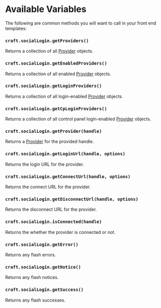 # Available Variables
The following are common methods you will want to call in your front end templates:

### `craft.socialLogin.getProviders()`
Returns a collection of all [Provider](docs:developers/provider) objects.

### `craft.socialLogin.getEnabledProviders()`
Returns a collection of all enabled [Provider](docs:developers/provider) objects.

### `craft.socialLogin.getLoginProviders()`
Returns a collection of all login-enabled [Provider](docs:developers/provider) objects.

### `craft.socialLogin.getCpLoginProviders()`
Returns a collection of all control panel login-enabled [Provider](docs:developers/provider) objects.

### `craft.socialLogin.getProvider(handle)`
Returns a [Provider](docs:developers/provider) for the provided handle.

### `craft.socialLogin.getLoginUrl(handle, options)`
Returns the login URL for the provider.

### `craft.socialLogin.getConnectUrl(handle, options)`
Returns the connect URL for the provider.

### `craft.socialLogin.getDisconnectUrl(handle, options)`
Returns the disconnect URL for the provider.

### `craft.socialLogin.isConnected(handle)`
Returns the whether the provider is connected or not.

### `craft.socialLogin.getError()`
Returns any flash errors.

### `craft.socialLogin.getNotice()`
Returns any flash notices.

### `craft.socialLogin.getSuccess()`
Returns any flash successes.
